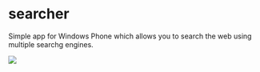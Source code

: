 searcher
========

Simple app for Windows Phone which allows you to search the web using multiple searchg engines.

![](https://github.com/mariusmg/searcher.git)